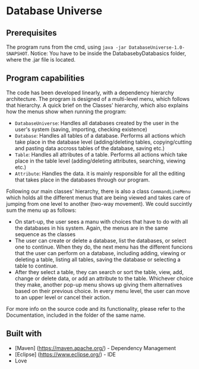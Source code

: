 # Database Universe

## Prerequisites

The program runs from the cmd, using `java -jar DatabaseUniverse-1.0-SNAPSHOT`.
Notice: You have to be inside the DatabasebyDatabasics folder, where the .jar file is located.

## Program capabilities

The code has been developed linearly, with a dependency hierarchy architecture. The program is designed of a multi-level menu, which follows that hierarchy. A quick brief on the Classes' hierarchy, which also explains how the menus show when running the program:

- `DatabaseUniverse`: Handles all databases created by the user in the user's system (saving, importing, checking existence)
- `Database`: Handles all tables of a database. Performs all actions which take place in the database level (adding/deleting tables, copying/cutting and pasting data accross tables of the database, saving etc.)
- `Table`: Handles all attributes of a table. Performs all actions which take place in the table level (adding/deleting attributes, searching, viewing etc.)
- `Attribute`: Handles the data. it is mainly responsible for all the editing that takes place in the databases through our program.

Following our main classes' hierarchy, there is also a class `CommandLineMenu` which holds all the different menus that are being viewed and takes care of jumping from one level to another (two-way movement). We could succintly sum the menu up as follows:

- On start-up, the user sees a manu with choices that have to do with all the databases in his system. Again, the menus are in the same sequence as the classes
- The user can create or delete a database, list the databases, or select one to continue. When they do, the next menu has the different funcions that the user can perform on a database, including adding, viewing or deleting a table, listing all tables, saving the database or selecting a table to continue.
- After they select a table, they can search or sort the table, view, add, change or delete data, or add an attribute to the table. Whichever choice they make, another pop-up menu shows up giving them alternatives based on their previous choice. In every menu level, the user can move to an upper level or cancel their action.

For more info on the source code and its functionality, please refer to the Documentation, included in the folder of the same name.

## Built with

- [Maven] (https://maven.apache.org/) \- Dependency Management
- [Eclipse] (https://www.eclipse.org/) \- IDE
- Love
